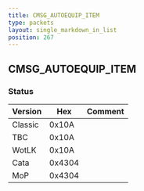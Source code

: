 ```yaml
---
title: CMSG_AUTOEQUIP_ITEM
type: packets
layout: single_markdown_in_list
position: 267
---
```


## CMSG_AUTOEQUIP_ITEM

### Status

Version    | Hex        | Comment
---------- | ---------- | ---------- 
Classic    | 0x10A      | 
TBC        | 0x10A      | 
WotLK      | 0x10A      | 
Cata       | 0x4304     | 
MoP        | 0x4304     | 